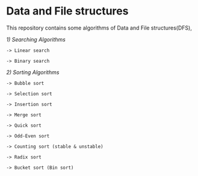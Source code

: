 # Data and File structures

This repository contains some algorithms of Data and File structures(DFS),

*1) Searching Algorithms*

    -> Linear search

    -> Binary search

*2) Sorting Algorithms*

    -> Bubble sort

    -> Selection sort

    -> Insertion sort

    -> Merge sort

    -> Quick sort

    -> Odd-Even sort

    -> Counting sort (stable & unstable)

    -> Radix sort

    -> Bucket sort (Bin sort)
